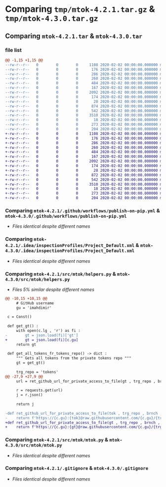 # Comparing `tmp/mtok-4.2.1.tar.gz` & `tmp/mtok-4.3.0.tar.gz`

## Comparing `mtok-4.2.1.tar` & `mtok-4.3.0.tar`

### file list

```diff
@@ -1,15 +1,15 @@
--rw-r--r--   0        0        0     1108 2020-02-02 00:00:00.000000 mtok-4.2.1/.github/workflows/publish-on-pip.yml
--rw-r--r--   0        0        0      176 2020-02-02 00:00:00.000000 mtok-4.2.1/.idea/.gitignore
--rw-r--r--   0        0        0      286 2020-02-02 00:00:00.000000 mtok-4.2.1/.idea/misc.xml
--rw-r--r--   0        0        0      260 2020-02-02 00:00:00.000000 mtok-4.2.1/.idea/modules.xml
--rw-r--r--   0        0        0      484 2020-02-02 00:00:00.000000 mtok-4.2.1/.idea/mtok.iml
--rw-r--r--   0        0        0      167 2020-02-02 00:00:00.000000 mtok-4.2.1/.idea/vcs.xml
--rw-r--r--   0        0        0     2092 2020-02-02 00:00:00.000000 mtok-4.2.1/.idea/inspectionProfiles/Project_Default.xml
--rw-r--r--   0        0        0      174 2020-02-02 00:00:00.000000 mtok-4.2.1/.idea/inspectionProfiles/profiles_settings.xml
--rw-r--r--   0        0        0       28 2020-02-02 00:00:00.000000 mtok-4.2.1/src/mtok/__init__.py
--rw-r--r--   0        0        0      874 2020-02-02 00:00:00.000000 mtok-4.2.1/src/mtok/helpers.py
--rw-r--r--   0        0        0      542 2020-02-02 00:00:00.000000 mtok-4.2.1/src/mtok/mtok.py
--rw-r--r--   0        0        0     3510 2020-02-02 00:00:00.000000 mtok-4.2.1/.gitignore
--rw-r--r--   0        0        0       18 2020-02-02 00:00:00.000000 mtok-4.2.1/README.md
--rw-r--r--   0        0        0      273 2020-02-02 00:00:00.000000 mtok-4.2.1/pyproject.toml
--rw-r--r--   0        0        0      204 2020-02-02 00:00:00.000000 mtok-4.2.1/PKG-INFO
+-rw-r--r--   0        0        0     1108 2020-02-02 00:00:00.000000 mtok-4.3.0/.github/workflows/publish-on-pip.yml
+-rw-r--r--   0        0        0      176 2020-02-02 00:00:00.000000 mtok-4.3.0/.idea/.gitignore
+-rw-r--r--   0        0        0      286 2020-02-02 00:00:00.000000 mtok-4.3.0/.idea/misc.xml
+-rw-r--r--   0        0        0      260 2020-02-02 00:00:00.000000 mtok-4.3.0/.idea/modules.xml
+-rw-r--r--   0        0        0      484 2020-02-02 00:00:00.000000 mtok-4.3.0/.idea/mtok.iml
+-rw-r--r--   0        0        0      167 2020-02-02 00:00:00.000000 mtok-4.3.0/.idea/vcs.xml
+-rw-r--r--   0        0        0     2092 2020-02-02 00:00:00.000000 mtok-4.3.0/.idea/inspectionProfiles/Project_Default.xml
+-rw-r--r--   0        0        0      174 2020-02-02 00:00:00.000000 mtok-4.3.0/.idea/inspectionProfiles/profiles_settings.xml
+-rw-r--r--   0        0        0       28 2020-02-02 00:00:00.000000 mtok-4.3.0/src/mtok/__init__.py
+-rw-r--r--   0        0        0      872 2020-02-02 00:00:00.000000 mtok-4.3.0/src/mtok/helpers.py
+-rw-r--r--   0        0        0      542 2020-02-02 00:00:00.000000 mtok-4.3.0/src/mtok/mtok.py
+-rw-r--r--   0        0        0     3510 2020-02-02 00:00:00.000000 mtok-4.3.0/.gitignore
+-rw-r--r--   0        0        0       18 2020-02-02 00:00:00.000000 mtok-4.3.0/README.md
+-rw-r--r--   0        0        0      273 2020-02-02 00:00:00.000000 mtok-4.3.0/pyproject.toml
+-rw-r--r--   0        0        0      204 2020-02-02 00:00:00.000000 mtok-4.3.0/PKG-INFO
```

### Comparing `mtok-4.2.1/.github/workflows/publish-on-pip.yml` & `mtok-4.3.0/.github/workflows/publish-on-pip.yml`

 * *Files identical despite different names*

### Comparing `mtok-4.2.1/.idea/inspectionProfiles/Project_Default.xml` & `mtok-4.3.0/.idea/inspectionProfiles/Project_Default.xml`

 * *Files identical despite different names*

### Comparing `mtok-4.2.1/src/mtok/helpers.py` & `mtok-4.3.0/src/mtok/helpers.py`

 * *Files 5% similar despite different names*

```diff
@@ -10,15 +10,15 @@
     # GitHub username
     gu = 'imahdimir'
 
 c = Const()
 
 def get_gt() :
     with open(c.lg , 'r') as fi :
-        gt = json.load(fi)['gt']
+        gt = json.load(fi)[c.gu]
     return gt
 
 def get_all_tokens_fr_tokens_repo() -> dict :
     """ Gets all tokens from the private tokens repo """
     gt = get_gt()
 
     trg_repo = 'tokens'
@@ -27,9 +27,9 @@
     url = ret_github_url_for_private_access_to_file(gt , trg_repo , br , fn)
 
     r = requests.get(url)
     j = r.json()
 
     return j
 
-def ret_github_url_for_private_access_to_file(tok , trg_repo , brnch , fn) :
-    return f'https://{c.gu}:{tok}@raw.githubusercontent.com/{c.gu}/{trg_repo}/{brnch}/{fn}'
+def ret_github_url_for_private_access_to_file(gt , trg_repo , brnch , fn) :
+    return f'https://{c.gu}:{gt}@raw.githubusercontent.com/{c.gu}/{trg_repo}/{brnch}/{fn}'
```

### Comparing `mtok-4.2.1/src/mtok/mtok.py` & `mtok-4.3.0/src/mtok/mtok.py`

 * *Files identical despite different names*

### Comparing `mtok-4.2.1/.gitignore` & `mtok-4.3.0/.gitignore`

 * *Files identical despite different names*

